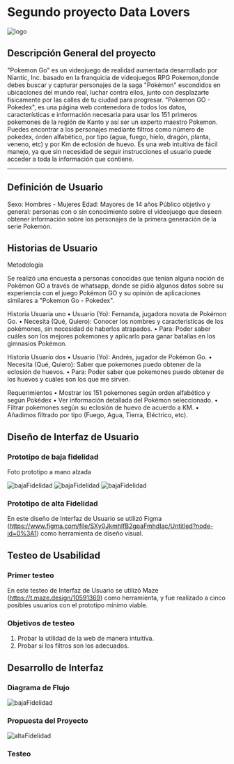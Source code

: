 # Segundo proyecto Data Lovers

![logo](https://www.stickpng.com/es/img/iconos-logotipos-emojis/companias-technologicas/logo-pokemon-go)

## Descripción General del proyecto

"Pokemon Go" es un videojuego de realidad aumentada desarrollado por Niantic, Inc. basado en la franquicia de videojuegos RPG Pokemon,donde debes buscar y capturar personajes de la saga "Pokémon" escondidos en ubicaciones del mundo real, luchar contra ellos, junto con desplazarte físicamente por las calles de tu ciudad para progresar.
"Pokemon GO - Pokedex", es una página web contenedora de todos los datos, características e información necesaria para usar los 151 primeros pokemones de la región de Kanto y así ser un experto maestro Pokemon. Puedes encontrar a los personajes mediante filtros como número de pokedex, órden alfabético, por tipo (agua, fuego, hielo, dragón, planta, veneno, etc) y por Km de eclosión de huevo. Es una web intuitiva de fácil manejo, ya que sin necesidad de seguir instrucciones el usuario puede acceder a toda la información que contiene.

***

## Definición de Usuario

Sexo: Hombres - Mujeres
Edad: Mayores de 14 años
Público objetivo y general: personas con o sin conocimiento sobre el videojuego que deseen obtener información sobre los personajes de la primera generación de la serie Pokemón.

## Historias de Usuario

Metodología

Se realizó una encuesta a personas conocidas que tenian alguna noción de Pokémon GO a través de whatsapp, donde se pidió algunos datos sobre su experiencia con el juego Pokémon GO y su opinión de aplicaciones similares a "Pokemon Go - Pokedex". 

Historia Usuaria uno
•	Usuario (Yo): Fernanda, jugadora novata de Pokémon Go.
•	Necesita (Qué, Quiero): Conocer los nombres y características de los pokémones, sin necesidad de haberlos atrapados.
•	Para: Poder saber cuáles son los mejores pokemones y aplicarlo para ganar batallas en los gimnasios Pokémon.

Historia Usuario dos
•	Usuario (Yo): Andrés, jugador de Pokémon Go.
•	Necesita (Qué, Quiero): Saber que pokemones puedo obtener de la eclosión de huevos.
•	Para: Poder saber que pokemones puedo obtener de los huevos y cuáles son los que me sirven.

Requerimientos
•	Mostrar los 151 pokemones  según orden alfabético y según Pokédex
•	Ver información detallada del Pokémon seleccionado.
•	Filtrar pokemones según su eclosión de huevo de acuerdo a KM.
•	Añadimos filtrado por tipo (Fuego, Agua, Tierra, Eléctrico, etc).

## Diseño de Interfaz de Usuario

### Prototipo de baja fidelidad

Foto prototipo a mano alzada
 
 ![bajaFidelidad](./src/img/interfaz1.png)
 ![bajaFidelidad](./src/img/interfaz2.png)
 ![bajaFidelidad](./src/img/interfaz3.png)

### Prototipo de alta Fidelidad

En este diseño de Interfaz de Usuario se utilizó Figma (https://www.figma.com/file/SXy0JkmhlfB2gpaFmhdIac/Untitled?node-id=0%3A1) como herramienta de diseño visual.

## Testeo de Usabilidad

### Primer testeo

En este testeo de Interfaz de Usuario se utilizó Maze (https://t.maze.design/10591369) como herramienta, y fue realizado a cinco posibles usuarios con el prototipo mínimo viable.

### Objetivos de testeo

1.	Probar la utilidad de la web de manera intuitiva.
2.	Probar si los filtros son los adecuados.

## Desarrollo de Interfaz

### Diagrama de Flujo

![bajaFidelidad](./src/img/flujo.png)

### Propuesta del Proyecto

![altaFidelidad](./src/img/propuesta.png)

### Testeo



